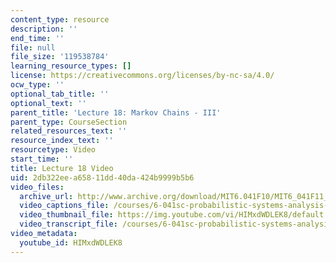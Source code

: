 ```yaml
---
content_type: resource
description: ''
end_time: ''
file: null
file_size: '119538784'
learning_resource_types: []
license: https://creativecommons.org/licenses/by-nc-sa/4.0/
ocw_type: ''
optional_tab_title: ''
optional_text: ''
parent_title: 'Lecture 18: Markov Chains - III'
parent_type: CourseSection
related_resources_text: ''
resource_index_text: ''
resourcetype: Video
start_time: ''
title: Lecture 18 Video
uid: 2db322ee-a658-11dd-40da-424b9999b5b6
video_files:
  archive_url: http://www.archive.org/download/MIT6.041F10/MIT6_041F11_lec18_300k.mp4
  video_captions_file: /courses/6-041sc-probabilistic-systems-analysis-and-applied-probability-fall-2013/HIMxdWDLEK8_captions.webvtt
  video_thumbnail_file: https://img.youtube.com/vi/HIMxdWDLEK8/default.jpg
  video_transcript_file: /courses/6-041sc-probabilistic-systems-analysis-and-applied-probability-fall-2013/HIMxdWDLEK8_transcript.pdf
video_metadata:
  youtube_id: HIMxdWDLEK8
---
```


